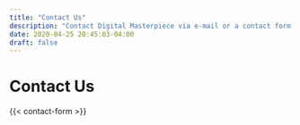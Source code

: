 ```yaml
---
title: "Contact Us"
description: "Contact Digital Masterpiece via e-mail or a contact form."
date: 2020-04-25 20:45:03-04:00
draft: false
---
```


# Contact Us

{{< contact-form >}}